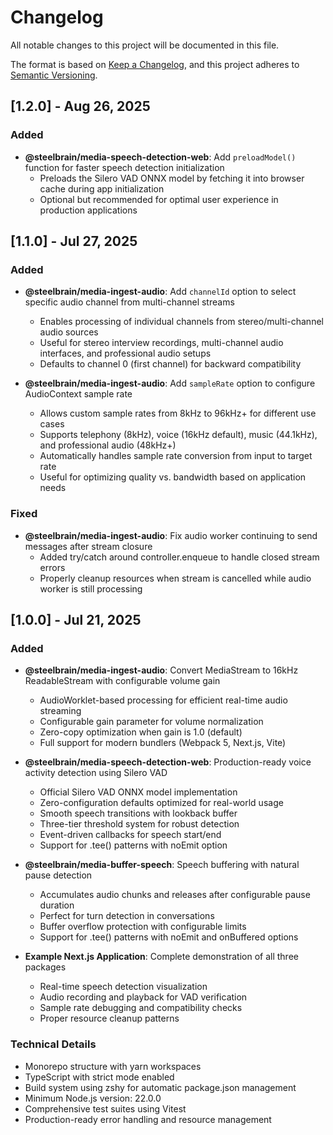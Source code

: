 # Changelog

All notable changes to this project will be documented in this file.

The format is based on [Keep a Changelog](https://keepachangelog.com/en/1.0.0/),
and this project adheres to [Semantic Versioning](https://semver.org/spec/v2.0.0.html).

## [1.2.0] - Aug 26, 2025

### Added

- **@steelbrain/media-speech-detection-web**: Add `preloadModel()` function for faster speech detection initialization
  - Preloads the Silero VAD ONNX model by fetching it into browser cache during app initialization
  - Optional but recommended for optimal user experience in production applications

## [1.1.0] - Jul 27, 2025

### Added

- **@steelbrain/media-ingest-audio**: Add `channelId` option to select specific audio channel from multi-channel streams
  - Enables processing of individual channels from stereo/multi-channel audio sources
  - Useful for stereo interview recordings, multi-channel audio interfaces, and professional audio setups
  - Defaults to channel 0 (first channel) for backward compatibility

- **@steelbrain/media-ingest-audio**: Add `sampleRate` option to configure AudioContext sample rate
  - Allows custom sample rates from 8kHz to 96kHz+ for different use cases
  - Supports telephony (8kHz), voice (16kHz default), music (44.1kHz), and professional audio (48kHz+)
  - Automatically handles sample rate conversion from input to target rate
  - Useful for optimizing quality vs. bandwidth based on application needs

### Fixed

- **@steelbrain/media-ingest-audio**: Fix audio worker continuing to send messages after stream closure
  - Added try/catch around controller.enqueue to handle closed stream errors
  - Properly cleanup resources when stream is cancelled while audio worker is still processing

## [1.0.0] - Jul 21, 2025

### Added

- **@steelbrain/media-ingest-audio**: Convert MediaStream to 16kHz ReadableStream with configurable volume gain
  - AudioWorklet-based processing for efficient real-time audio streaming
  - Configurable gain parameter for volume normalization
  - Zero-copy optimization when gain is 1.0 (default)
  - Full support for modern bundlers (Webpack 5, Next.js, Vite)

- **@steelbrain/media-speech-detection-web**: Production-ready voice activity detection using Silero VAD
  - Official Silero VAD ONNX model implementation
  - Zero-configuration defaults optimized for real-world usage
  - Smooth speech transitions with lookback buffer
  - Three-tier threshold system for robust detection
  - Event-driven callbacks for speech start/end
  - Support for .tee() patterns with noEmit option

- **@steelbrain/media-buffer-speech**: Speech buffering with natural pause detection
  - Accumulates audio chunks and releases after configurable pause duration
  - Perfect for turn detection in conversations
  - Buffer overflow protection with configurable limits
  - Support for .tee() patterns with noEmit and onBuffered options

- **Example Next.js Application**: Complete demonstration of all three packages
  - Real-time speech detection visualization
  - Audio recording and playback for VAD verification
  - Sample rate debugging and compatibility checks
  - Proper resource cleanup patterns

### Technical Details

- Monorepo structure with yarn workspaces
- TypeScript with strict mode enabled
- Build system using zshy for automatic package.json management
- Minimum Node.js version: 22.0.0
- Comprehensive test suites using Vitest
- Production-ready error handling and resource management
